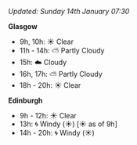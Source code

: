 *Updated: Sunday 14th January 07:30*

**Glasgow**

* 9h, 10h: :sunny: Clear
* 11h - 14h: :partly_sunny: Partly Cloudy
* 15h: :cloud: Cloudy
* 16h, 17h: :partly_sunny: Partly Cloudy
* 18h - 20h: :sunny: Clear

**Edinburgh**

* 9h - 12h: :sunny: Clear
* 13h: :cyclone: Windy (:sunny:) [:sunny: as of 9h]
* 14h - 20h: :cyclone: Windy (:sunny:)
